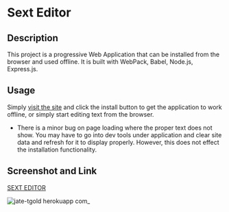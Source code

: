 # Sext Editor

## Description

This project is a progressive Web Application that can be installed from the browser and used offline. It is built with WebPack, Babel, Node.js, Express.js.

## Usage

Simply [visit the site](https://jate-tgold.herokuapp.com/) and click the install button to get the application to work offline, or simply start editing text from the browser.

- There is a minor bug on page loading where the proper text does not show. You may have to go into dev tools under application and clear site data and refresh for it to display properly. However, this does not effect the installation functionality. 

## Screenshot and Link

[SEXT EDITOR](https://jate-tgold.herokuapp.com/)

![jate-tgold herokuapp com_](https://user-images.githubusercontent.com/104692375/198848907-30426168-07a6-40b1-8b36-68f734262ffc.png)


